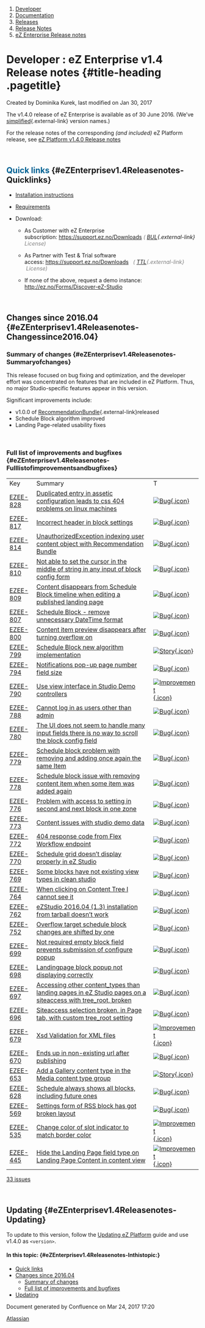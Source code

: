 1.  <span>[Developer](index.html)</span>
2.  <span>[Documentation](Documentation_31429504.html)</span>
3.  <span>[Releases](Releases_31429534.html)</span>
4.  <span>[Release Notes](Release-Notes_32867905.html)</span>
5.  <span>[eZ Enterprise Release
    notes](eZ-Enterprise-Release-notes_31430108.html)</span>

<span id="title-text"> Developer : eZ Enterprise v1.4 Release notes </span> {#title-heading .pagetitle}
===========================================================================

Created by <span class="author"> Dominika Kurek</span>, last modified on
Jan 30, 2017

The v1.4.0 release of eZ Enterprise is available as of 30 June 2016.
(We’ve
[simplified](http://share.ez.no/blogs/ez/ez-systems-release-cycles-and-version-names-simplified){.external-link}
version names.)

<span
class="aui-icon aui-icon-small aui-iconfont-approve confluence-information-macro-icon"></span>
For the release notes of the corresponding *(and included)* eZ Platform
release, see [eZ Platform v1.4.0 Release
notes](eZ-Platform-v1.4.0-Release-notes_32113421.html)

 

<span style="color: rgb(0,98,147);">Quick links</span> {#eZEnterprisev1.4Releasenotes-Quicklinks}
------------------------------------------------------

-   [Installation instructions](31429538.html)
-   <span style="color: rgb(0,51,102);"> [Requirements](31429536.html)
    </span>
-   Download:

    -   As Customer with eZ Enterprise
        subscription: <https://support.ez.no/Downloads> *<span
        style="color: rgb(128,128,128);">(</span>
        [BUL](http://ez.no/About-our-Software/Licenses-and-agreements/eZ-Business-Use-License-Agreement-eZ-BUL-Version-2.1?return=/About-our-Software/Licenses-and-agreements/eZ-Business-Use-License-Agreement-eZ-BUL-Version-2.1?processed=1457699707&return=%2FAbout-our-Software%2FLicenses-and-agreements%2FeZ-Business-Use-License-Agreement-eZ-BUL-Version-2.1?return=%2FAbout-our-Software%2FLicenses-and-agreements%2FeZ-Business-Use-License-Agreement-eZ-BUL-Version-2.1){.external-link}*
        *<span style="color: rgb(128,128,128);"> License)</span>*

    -   As Partner with Test & Trial software
        access: <https://support.ez.no/Downloads> *<span
        style="color: rgb(128,128,128);">  *<span
        style="color: rgb(128,128,128);">(</span>
        [TTL](http://ez.no/About-our-Software/Licenses-and-agreements/eZ-Trial-and-Test-License-Agreement-eZ-TTL-v2.0){.external-link}*
        *<span style="color: rgb(128,128,128);"> License)</span>*
        </span>*

    -   If none of the above, request a demo instance:
        <http://ez.no/Forms/Discover-eZ-Studio>

 

Changes since 2016.04 {#eZEnterprisev1.4Releasenotes-Changessince2016.04}
---------------------

### Summary of changes {#eZEnterprisev1.4Releasenotes-Summaryofchanges}

This release focused on bug fixing and optimization, and the developer
effort was concentrated on features that are included in eZ Platform.
Thus, no major Studio-specific features appear in this version.

Significant improvements include:

-   v1.0.0 of
    [RecommendationBundle](https://github.com/ezsystems/EzSystemsRecommendationBundle){.external-link}released
-   Schedule Block algorithm improved
-   Landing Page-related usability fixes

 

### Full list of improvements and bugfixes {#eZEnterprisev1.4Releasenotes-Fulllistofimprovementsandbugfixes}

|                                                              |                                                                                                                                                                  |                                                                                                                                       |
|--------------------------------------------------------------|------------------------------------------------------------------------------------------------------------------------------------------------------------------|---------------------------------------------------------------------------------------------------------------------------------------|
| <span class="jim-table-header-content">Key</span>            | <span class="jim-table-header-content">Summary</span>                                                                                                            | <span class="jim-table-header-content">T</span>                                                                                       |
| [EZEE-828](https://jira.ez.no/browse/EZEE-828?src=confmacro) | [Duplicated entry in assetic configuration leads to css 404 problems on linux machines](https://jira.ez.no/browse/EZEE-828?src=confmacro)                        | [![Bug](https://jira.ez.no/images/icons/issuetypes/bug.png){.icon}](https://jira.ez.no/browse/EZEE-828?src=confmacro)                 |
| [EZEE-817](https://jira.ez.no/browse/EZEE-817?src=confmacro) | [Incorrect header in block settings](https://jira.ez.no/browse/EZEE-817?src=confmacro)                                                                           | [![Bug](https://jira.ez.no/images/icons/issuetypes/bug.png){.icon}](https://jira.ez.no/browse/EZEE-817?src=confmacro)                 |
| [EZEE-814](https://jira.ez.no/browse/EZEE-814?src=confmacro) | [UnauthorizedException indexing user content object with Recommendation Bundle](https://jira.ez.no/browse/EZEE-814?src=confmacro)                                | [![Bug](https://jira.ez.no/images/icons/issuetypes/bug.png){.icon}](https://jira.ez.no/browse/EZEE-814?src=confmacro)                 |
| [EZEE-810](https://jira.ez.no/browse/EZEE-810?src=confmacro) | [Not able to set the cursor in the middle of string in any input of block config form](https://jira.ez.no/browse/EZEE-810?src=confmacro)                         | [![Bug](https://jira.ez.no/images/icons/issuetypes/bug.png){.icon}](https://jira.ez.no/browse/EZEE-810?src=confmacro)                 |
| [EZEE-809](https://jira.ez.no/browse/EZEE-809?src=confmacro) | [Content disappears from Schedule Block timeline when editing a published landing page](https://jira.ez.no/browse/EZEE-809?src=confmacro)                        | [![Bug](https://jira.ez.no/images/icons/issuetypes/bug.png){.icon}](https://jira.ez.no/browse/EZEE-809?src=confmacro)                 |
| [EZEE-807](https://jira.ez.no/browse/EZEE-807?src=confmacro) | [Schedule Block - remove unnecessary DateTime format](https://jira.ez.no/browse/EZEE-807?src=confmacro)                                                          | [![Bug](https://jira.ez.no/images/icons/issuetypes/bug.png){.icon}](https://jira.ez.no/browse/EZEE-807?src=confmacro)                 |
| [EZEE-800](https://jira.ez.no/browse/EZEE-800?src=confmacro) | [Content item preview disappears after turning overflow on](https://jira.ez.no/browse/EZEE-800?src=confmacro)                                                    | [![Bug](https://jira.ez.no/images/icons/issuetypes/bug.png){.icon}](https://jira.ez.no/browse/EZEE-800?src=confmacro)                 |
| [EZEE-799](https://jira.ez.no/browse/EZEE-799?src=confmacro) | [Schedule Block new algorithm implementation](https://jira.ez.no/browse/EZEE-799?src=confmacro)                                                                  | [![Story](https://jira.ez.no/images/icons/issuetypes/story.png){.icon}](https://jira.ez.no/browse/EZEE-799?src=confmacro)             |
| [EZEE-794](https://jira.ez.no/browse/EZEE-794?src=confmacro) | [Notifications pop-up page number field size](https://jira.ez.no/browse/EZEE-794?src=confmacro)                                                                  | [![Bug](https://jira.ez.no/images/icons/issuetypes/bug.png){.icon}](https://jira.ez.no/browse/EZEE-794?src=confmacro)                 |
| [EZEE-790](https://jira.ez.no/browse/EZEE-790?src=confmacro) | [Use view interface in Studio Demo controllers](https://jira.ez.no/browse/EZEE-790?src=confmacro)                                                                | [![Improvement](https://jira.ez.no/images/icons/issuetypes/improvement.png){.icon}](https://jira.ez.no/browse/EZEE-790?src=confmacro) |
| [EZEE-788](https://jira.ez.no/browse/EZEE-788?src=confmacro) | [Cannot log in as users other than admin](https://jira.ez.no/browse/EZEE-788?src=confmacro)                                                                      | [![Bug](https://jira.ez.no/images/icons/issuetypes/bug.png){.icon}](https://jira.ez.no/browse/EZEE-788?src=confmacro)                 |
| [EZEE-780](https://jira.ez.no/browse/EZEE-780?src=confmacro) | [The UI does not seem to handle many input fields there is no way to scroll the block config field](https://jira.ez.no/browse/EZEE-780?src=confmacro)            | [![Bug](https://jira.ez.no/images/icons/issuetypes/bug.png){.icon}](https://jira.ez.no/browse/EZEE-780?src=confmacro)                 |
| [EZEE-779](https://jira.ez.no/browse/EZEE-779?src=confmacro) | [Schedule block problem with removing and adding once again the same Item](https://jira.ez.no/browse/EZEE-779?src=confmacro)                                     | [![Bug](https://jira.ez.no/images/icons/issuetypes/bug.png){.icon}](https://jira.ez.no/browse/EZEE-779?src=confmacro)                 |
| [EZEE-778](https://jira.ez.no/browse/EZEE-778?src=confmacro) | [Schedule block issue with removing content item when some item was added again](https://jira.ez.no/browse/EZEE-778?src=confmacro)                               | [![Bug](https://jira.ez.no/images/icons/issuetypes/bug.png){.icon}](https://jira.ez.no/browse/EZEE-778?src=confmacro)                 |
| [EZEE-776](https://jira.ez.no/browse/EZEE-776?src=confmacro) | [Problem with access to setting in second and next block in one zone](https://jira.ez.no/browse/EZEE-776?src=confmacro)                                          | [![Bug](https://jira.ez.no/images/icons/issuetypes/bug.png){.icon}](https://jira.ez.no/browse/EZEE-776?src=confmacro)                 |
| [EZEE-773](https://jira.ez.no/browse/EZEE-773?src=confmacro) | [Content issues with studio demo data](https://jira.ez.no/browse/EZEE-773?src=confmacro)                                                                         | [![Bug](https://jira.ez.no/images/icons/issuetypes/bug.png){.icon}](https://jira.ez.no/browse/EZEE-773?src=confmacro)                 |
| [EZEE-772](https://jira.ez.no/browse/EZEE-772?src=confmacro) | [404 response code from Flex Workflow endpoint](https://jira.ez.no/browse/EZEE-772?src=confmacro)                                                                | [![Bug](https://jira.ez.no/images/icons/issuetypes/bug.png){.icon}](https://jira.ez.no/browse/EZEE-772?src=confmacro)                 |
| [EZEE-770](https://jira.ez.no/browse/EZEE-770?src=confmacro) | [Schedule grid doesn’t display properly in eZ Studio](https://jira.ez.no/browse/EZEE-770?src=confmacro)                                                          | [![Bug](https://jira.ez.no/images/icons/issuetypes/bug.png){.icon}](https://jira.ez.no/browse/EZEE-770?src=confmacro)                 |
| [EZEE-769](https://jira.ez.no/browse/EZEE-769?src=confmacro) | [Some blocks have not existing view types in clean studio](https://jira.ez.no/browse/EZEE-769?src=confmacro)                                                     | [![Bug](https://jira.ez.no/images/icons/issuetypes/bug.png){.icon}](https://jira.ez.no/browse/EZEE-769?src=confmacro)                 |
| [EZEE-764](https://jira.ez.no/browse/EZEE-764?src=confmacro) | [When clicking on Content Tree I cannot see it](https://jira.ez.no/browse/EZEE-764?src=confmacro)                                                                | [![Bug](https://jira.ez.no/images/icons/issuetypes/bug.png){.icon}](https://jira.ez.no/browse/EZEE-764?src=confmacro)                 |
| [EZEE-762](https://jira.ez.no/browse/EZEE-762?src=confmacro) | [eZStudio 2016.04 (1.3) installation from tarball doesn’t work](https://jira.ez.no/browse/EZEE-762?src=confmacro)                                                | [![Bug](https://jira.ez.no/images/icons/issuetypes/bug.png){.icon}](https://jira.ez.no/browse/EZEE-762?src=confmacro)                 |
| [EZEE-752](https://jira.ez.no/browse/EZEE-752?src=confmacro) | [Overflow target schedule block changes are shifted by one](https://jira.ez.no/browse/EZEE-752?src=confmacro)                                                    | [![Bug](https://jira.ez.no/images/icons/issuetypes/bug.png){.icon}](https://jira.ez.no/browse/EZEE-752?src=confmacro)                 |
| [EZEE-699](https://jira.ez.no/browse/EZEE-699?src=confmacro) | [Not required empty block field prevents submission of configure popup](https://jira.ez.no/browse/EZEE-699?src=confmacro)                                        | [![Bug](https://jira.ez.no/images/icons/issuetypes/bug.png){.icon}](https://jira.ez.no/browse/EZEE-699?src=confmacro)                 |
| [EZEE-698](https://jira.ez.no/browse/EZEE-698?src=confmacro) | [Landingpage block popup not displaying correctly](https://jira.ez.no/browse/EZEE-698?src=confmacro)                                                             | [![Bug](https://jira.ez.no/images/icons/issuetypes/bug.png){.icon}](https://jira.ez.no/browse/EZEE-698?src=confmacro)                 |
| [EZEE-697](https://jira.ez.no/browse/EZEE-697?src=confmacro) | [Accessing other content\_types than landing pages in eZ Studio pages on a siteaccess with tree\_root, broken](https://jira.ez.no/browse/EZEE-697?src=confmacro) | [![Bug](https://jira.ez.no/images/icons/issuetypes/bug.png){.icon}](https://jira.ez.no/browse/EZEE-697?src=confmacro)                 |
| [EZEE-696](https://jira.ez.no/browse/EZEE-696?src=confmacro) | [Siteaccess selection broken, in Page tab, with custom tree\_root setting](https://jira.ez.no/browse/EZEE-696?src=confmacro)                                     | [![Bug](https://jira.ez.no/images/icons/issuetypes/bug.png){.icon}](https://jira.ez.no/browse/EZEE-696?src=confmacro)                 |
| [EZEE-679](https://jira.ez.no/browse/EZEE-679?src=confmacro) | [Xsd Validation for XML files](https://jira.ez.no/browse/EZEE-679?src=confmacro)                                                                                 | [![Improvement](https://jira.ez.no/images/icons/issuetypes/improvement.png){.icon}](https://jira.ez.no/browse/EZEE-679?src=confmacro) |
| [EZEE-670](https://jira.ez.no/browse/EZEE-670?src=confmacro) | [Ends up in non-existing url after publishing](https://jira.ez.no/browse/EZEE-670?src=confmacro)                                                                 | [![Bug](https://jira.ez.no/images/icons/issuetypes/bug.png){.icon}](https://jira.ez.no/browse/EZEE-670?src=confmacro)                 |
| [EZEE-653](https://jira.ez.no/browse/EZEE-653?src=confmacro) | [Add a Gallery content type in the Media content type group](https://jira.ez.no/browse/EZEE-653?src=confmacro)                                                   | [![Story](https://jira.ez.no/images/icons/issuetypes/story.png){.icon}](https://jira.ez.no/browse/EZEE-653?src=confmacro)             |
| [EZEE-628](https://jira.ez.no/browse/EZEE-628?src=confmacro) | [Schedule always shows all blocks, including future ones](https://jira.ez.no/browse/EZEE-628?src=confmacro)                                                      | [![Bug](https://jira.ez.no/images/icons/issuetypes/bug.png){.icon}](https://jira.ez.no/browse/EZEE-628?src=confmacro)                 |
| [EZEE-569](https://jira.ez.no/browse/EZEE-569?src=confmacro) | [Settings form of RSS block has got broken layout](https://jira.ez.no/browse/EZEE-569?src=confmacro)                                                             | [![Bug](https://jira.ez.no/images/icons/issuetypes/bug.png){.icon}](https://jira.ez.no/browse/EZEE-569?src=confmacro)                 |
| [EZEE-535](https://jira.ez.no/browse/EZEE-535?src=confmacro) | [Change color of slot indicator to match border color](https://jira.ez.no/browse/EZEE-535?src=confmacro)                                                         | [![Improvement](https://jira.ez.no/images/icons/issuetypes/improvement.png){.icon}](https://jira.ez.no/browse/EZEE-535?src=confmacro) |
| [EZEE-445](https://jira.ez.no/browse/EZEE-445?src=confmacro) | [Hide the Landing Page field type on Landing Page Content in content view](https://jira.ez.no/browse/EZEE-445?src=confmacro)                                     | [![Improvement](https://jira.ez.no/images/icons/issuetypes/improvement.png){.icon}](https://jira.ez.no/browse/EZEE-445?src=confmacro) |

<span id="total-issues-count-1863098494"> [33
issues](https://jira.ez.no/secure/IssueNavigator.jspa?reset=true&jqlQuery=key+%3D+EZS-788+OR+key+%3D+EZS-773+OR+key+%3D+EZS-776+OR+key+%3D+EZS-770+OR+key+%3D+EZS-769+OR+key+%3D+EZS-764+OR+key+%3D+EZS-762+OR+key+%3D+EZS-653+OR+key+%3D+EZS-535+OR+key+%3D+EZS-445+OR+key+%3D+EZS-799+OR+key+%3D+EZS-779+OR+key+%3D+EZS-780+OR+key+%3D+EZS-698+OR+key+%3D+EZS-699+OR+key+%3D+EZS-790+OR+key+%3D+EZS-679+OR+key+%3D+EZS-752+OR+key+%3D+EZS-807+OR+key+%3D+EZS-778+OR+key+%3D+EZS-809+OR+key+%3D+EZS-800+OR+key+%3D+EZS-794+OR+key+%3D+EZS-817+OR+key+%3D+EZS-810+OR+key+%3D+EZS-670+OR+key+%3D+EZS-828+OR+key+%3D+EZS-569+OR+key+%3D+EZS-696+OR+key+%3D+EZS-697+OR+key+%3D+EZS-814+OR+key+%3D+EZS-772+OR+key+%3D+EZS-628+&src=confmacro "View all matching issues in JIRA.")
</span>

 

Updating {#eZEnterprisev1.4Releasenotes-Updating}
--------

To update to this version, follow the [Updating eZ
Platform](Updating-eZ-Platform_31431770.html) guide and use v1.4.0 as
`<version>`.

#### In this topic: {#eZEnterprisev1.4Releasenotes-Inthistopic:}

-   [Quick links](#eZEnterprisev1.4Releasenotes-Quicklinks)
-   [Changes
    since 2016.04](#eZEnterprisev1.4Releasenotes-Changessince2016.04)
    -   [Summary of
        changes](#eZEnterprisev1.4Releasenotes-Summaryofchanges)
    -   [Full list of improvements and
        bugfixes](#eZEnterprisev1.4Releasenotes-Fulllistofimprovementsandbugfixes)
-   [Updating](#eZEnterprisev1.4Releasenotes-Updating)

Document generated by Confluence on Mar 24, 2017 17:20

[Atlassian](http://www.atlassian.com/)


